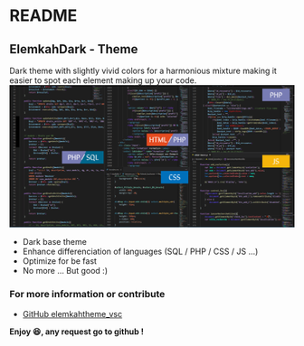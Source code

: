 # README
## ElemkahDark - Theme
Dark theme with slightly vivid colors for a harmonious mixture making it easier to spot each element making up your code.
![Global view](files/image0.png)

* Dark base theme
* Enhance differenciation of languages (SQL / PHP / CSS / JS ...)
* Optimize for be fast
* No more ... But good :)

### For more information or contribute
* [GitHub elemkahtheme_vsc](https://github.com/Elemkah/elemkahtheme_vsc)

**Enjoy 😆, any request go to github !**